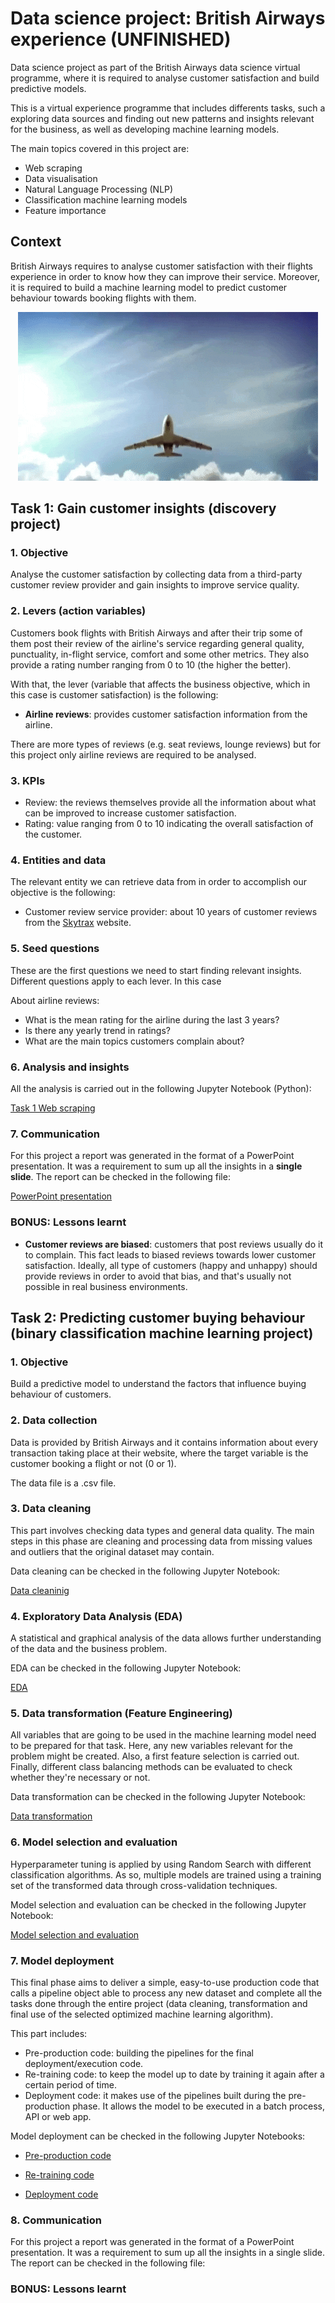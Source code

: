 # Data science project: British Airways experience (UNFINISHED)
Data science project as part of the British Airways data science virtual programme, where it is required to analyse customer satisfaction and build predictive models.

This is a virtual experience programme that includes differents tasks, such a exploring data sources and finding out new patterns and insights relevant for the business, as well as developing machine learning models.

The main topics covered in this project are:

- Web scraping
- Data visualisation
- Natural Language Processing (NLP)
- Classification machine learning models
- Feature importance


## Context
British Airways requires to analyse customer satisfaction with their flights experience in order to know how they can improve their service. Moreover, it is required to build a machine learning model to predict customer behaviour towards booking flights with them.

<p align="center">
  <img width="480" height="270" src="https://github.com/luis-cj/data-science-british-airways/blob/main/images/airplane-gif.gif">
</p>


## Task 1: Gain customer insights (discovery project)

### 1. Objective
Analyse the customer satisfaction by collecting data from a third-party customer review provider and gain insights to improve service quality.


### 2. Levers (action variables)
Customers book flights with British Airways and after their trip some of them post their review of the airline's service regarding general quality, punctuality, in-flight service, comfort and some other metrics. They also provide a rating number ranging from 0 to 10 (the higher the better).

With that, the lever (variable that affects the business objective, which in this case is customer satisfaction) is the following:

- **Airline reviews**: provides customer satisfaction information from the airline.

There are more types of reviews (e.g. seat reviews, lounge reviews) but for this project only airline reviews are required to be analysed.

### 3. KPIs
- Review: the reviews themselves provide all the information about what can be improved to increase customer satisfaction.
- Rating: value ranging from 0 to 10 indicating the overall satisfaction of the customer.

### 4. Entities and data
The relevant entity we can retrieve data from in order to accomplish our objective is the following:

- Customer review service provider: about 10 years of customer reviews from the [Skytrax](https://www.airlinequality.com/airline-reviews/british-airways) website. 

### 5. Seed questions
These are the first questions we need to start finding relevant insights. Different questions apply to each lever. In this case

About airline reviews:

- What is the mean rating for the airline during the last 3 years?
- Is there any yearly trend in ratings?
- What are the main topics customers complain about?

### 6. Analysis and insights
All the analysis is carried out in the following Jupyter Notebook (Python):

[Task 1 Web scraping](https://github.com/luis-cj/data-science-british-airways/blob/main/Task1.ipynb)

### 7. Communication
For this project a report was generated in the format of a PowerPoint presentation. It was a requirement to sum up all the insights in a **single slide**.
The report can be checked in the following file:

[PowerPoint presentation](https://github.com/luis-cj/data-science-british-airways/blob/main/Task%201%20Analysis%20Summary.pptx)

### BONUS: Lessons learnt

- **Customer reviews are biased**: customers that post reviews usually do it to complain. This fact leads to biased reviews towards lower customer satisfaction. Ideally, all type of customers (happy and unhappy) should provide reviews in order to avoid that bias, and that's usually not possible in real business environments.

## Task 2: Predicting customer buying behaviour (binary classification machine learning project)

### 1. Objective
Build a predictive model to understand the factors that influence buying behaviour of customers.

### 2. Data collection
Data is provided by British Airways and it contains information about every transaction taking place at their website, where the target variable is the customer booking a flight or not (0 or 1).

The data file is a .csv file.

### 3. Data cleaning
This part involves checking data types and general data quality. The main steps in this phase are cleaning and processing data from missing values and outliers that the original dataset may contain.

Data cleaning can be checked in the following Jupyter Notebook:

[Data cleaninig](https://github.com/luis-cj/data-science-british-airways/blob/main/Task2_data_cleaning.ipynb)

### 4. Exploratory Data Analysis (EDA)
A statistical and graphical analysis of the data allows further understanding of the data and the business problem. 

EDA can be checked in the following Jupyter Notebook:

[EDA](https://github.com/luis-cj/data-science-british-airways/blob/main/Task2_EDA.ipynb)

### 5. Data transformation (Feature Engineering)
All variables that are going to be used in the machine learning model need to be prepared for that task. Here, any new variables relevant for the problem might be created. Also, a first feature selection is carried out. Finally, different class balancing methods can be evaluated to check whether they're necessary or not.

Data transformation can be checked in the following Jupyter Notebook:

[Data transformation](https://github.com/luis-cj/data-science-british-airways/blob/main/Task2_data_transformation.ipynb)

### 6. Model selection and evaluation
Hyperparameter tuning is applied by using Random Search with different classification algorithms. As so, multiple models are trained using a training set of the transformed data through cross-validation techniques. 

Model selection and evaluation can be checked in the following Jupyter Notebook:

[Model selection and evaluation](https://github.com/luis-cj/data-science-british-airways/blob/main/Task2_modeling.ipynb)

### 7. Model deployment
This final phase aims to deliver a simple, easy-to-use production code that calls a pipeline object able to process any new dataset and complete all the tasks done through the entire project (data cleaning, transformation and final use of the selected optimized machine learning algorithm).

This part includes:

- Pre-production code: building the pipelines for the final deployment/execution code.
- Re-training code: to keep the model up to date by training it again after a certain period of time.
- Deployment code: it makes use of the pipelines built during the pre-production phase. It allows the model to be executed in a batch process, API or web app.

Model deployment can be checked in the following Jupyter Notebooks:

- [Pre-production code](https://github.com/luis-cj/data-science-british-airways/blob/main/Task2_preproduction.ipynb)

- [Re-training code](https://github.com/luis-cj/data-science-british-airways/blob/main/Task2_retraining.ipynb)

- [Deployment code](https://github.com/luis-cj/data-science-british-airways/blob/main/Task2_production.ipynb)

### 8. Communication
For this project a report was generated in the format of a PowerPoint presentation. It was a requirement to sum up all the insights in a single slide.
The report can be checked in the following file:

### BONUS: Lessons learnt

